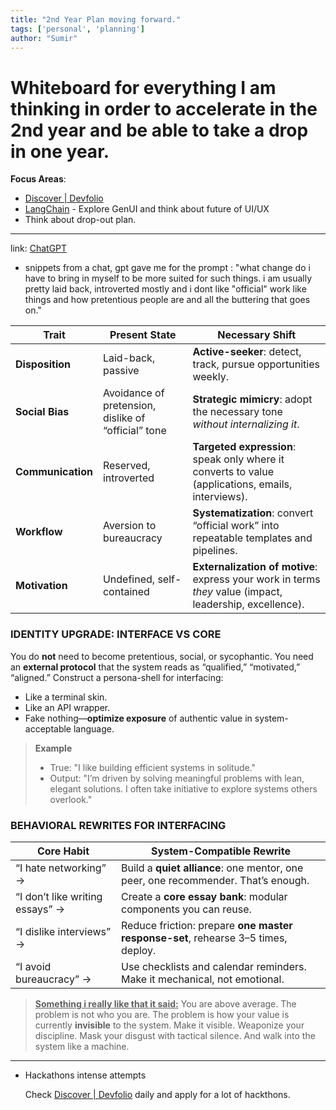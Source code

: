 ```yaml
---
title: "2nd Year Plan moving forward."
tags: ['personal', 'planning']
author: "Sumir"
---
```


# Whiteboard for everything I am thinking in order to accelerate in the 2nd year and be able to take a drop in one year.

**Focus Areas**:

- [Discover | Devfolio](https://devfolio.co/discover)
- [LangChain](https://www.langchain.com/) - Explore GenUI and think about future of UI/UX
- Think about drop-out plan.

---

link: [ChatGPT](https://chatgpt.com/share/68128f30-27a4-800f-9170-c90d934fbe8f)

- snippets from a chat, gpt gave me for the prompt : "what change do i have to bring in myself to be more suited for such things. i am usually pretty laid back, introverted mostly and i dont like "official" work like things and how pretentious people are and all the buttering that goes on." 

| Trait             | Present State                                       | Necessary Shift                                              |
| ----------------- | --------------------------------------------------- | ------------------------------------------------------------ |
| **Disposition**   | Laid-back, passive                                  | **Active-seeker**: detect, track, pursue opportunities weekly. |
| **Social Bias**   | Avoidance of pretension, dislike of “official” tone | **Strategic mimicry**: adopt the necessary tone *without internalizing it*. |
| **Communication** | Reserved, introverted                               | **Targeted expression**: speak only where it converts to value (applications, emails, interviews). |
| **Workflow**      | Aversion to bureaucracy                             | **Systematization**: convert “official work” into repeatable templates and pipelines. |
| **Motivation**    | Undefined, self-contained                           | **Externalization of motive**: express your work in terms *they* value (impact, leadership, excellence). |

### IDENTITY UPGRADE: INTERFACE VS CORE

You do **not** need to become pretentious, social, or sycophantic. You need an **external protocol** that the system reads as “qualified,” “motivated,” “aligned.” Construct a persona-shell for interfacing:

- Like a terminal skin.
- Like an API wrapper.
- Fake nothing—**optimize exposure** of authentic value in system-acceptable language.

> **Example**
>
> - True: "I like building efficient systems in solitude."
> - Output: "I’m driven by solving meaningful problems with lean, elegant solutions. I often take initiative to explore systems others overlook."

### BEHAVIORAL REWRITES FOR INTERFACING

| Core Habit                      | System-Compatible Rewrite                                    |
| ------------------------------- | ------------------------------------------------------------ |
| “I hate networking” →           | Build a **quiet alliance**: one mentor, one peer, one recommender. That’s enough. |
| “I don’t like writing essays” → | Create a **core essay bank**: modular components you can reuse. |
| “I dislike interviews” →        | Reduce friction: prepare **one master response-set**, rehearse 3–5 times, deploy. |
| “I avoid bureaucracy” →         | Use checklists and calendar reminders. Make it mechanical, not emotional. |

> **<u>Something i really like that it said:</u>** You are above average. The problem is not who you are.
>  The problem is how your value is currently **invisible** to the system.
>  Make it visible. Weaponize your discipline. Mask your disgust with tactical silence. And walk into the system like a machine.

---

- Hackathons intense attempts

  Check [Discover | Devfolio](https://devfolio.co/discover) daily and apply for a lot of hackthons.